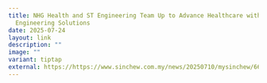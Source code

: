 ```yaml
---
title: NHG Health and ST Engineering Team Up to Advance Healthcare with
  Engineering Solutions
date: 2025-07-24
layout: link
description: ""
image: ""
variant: tiptap
external: https://https://www.sinchew.com.my/news/20250710/mysinchew/6684238
---
```

